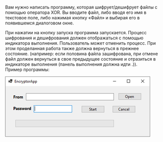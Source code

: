 Вам нужно написать программу, которая шифрует/дешифрует файлы с помощью оператора XOR. Вы вводите файл, либо вводя его имя в текстовое поле, либо нажимая кнопку «Файл» и выбирая его в появившемся диалоговом окне.

При нажатии на кнопку запуска программа запускается. Процесс шифрования и дешифрования должен отображаться с помощью индикатора выполнения. Пользователь может отменить процесс. При этом проделанная работа также должна вернуться в прежнее состояние. (например: если половина файла зашифрована, при отмене файл должен вернуться в свое предыдущее состояние и отразиться в индикаторе выполнения (панель выполнения должна идти .)).
<br>Пример программы:

![Screenshot](Encryptor.PNG)
